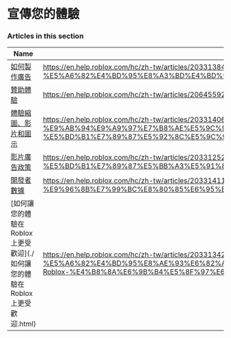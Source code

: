 # 宣傳您的體驗  
### Articles in this section
Name|URL
-|-
[如何製作廣告](./如何製作廣告.html) |https://en.help.roblox.com/hc/zh-tw/articles/203313840-%E5%A6%82%E4%BD%95%E8%A3%BD%E4%BD%9C%E5%BB%A3%E5%91%8A
[贊助體驗](./贊助體驗.html) |https://en.help.roblox.com/hc/zh-tw/articles/206455923-%E8%B4%8A%E5%8A%A9%E9%AB%94%E9%A9%97
[體驗縮圖、影片和圖示](./體驗縮圖、影片和圖示.html) |https://en.help.roblox.com/hc/zh-tw/articles/203314060-%E9%AB%94%E9%A9%97%E7%B8%AE%E5%9C%96-%E5%BD%B1%E7%89%87%E5%92%8C%E5%9C%96%E7%A4%BA
[影片廣告政策](./影片廣告政策.html) |https://en.help.roblox.com/hc/zh-tw/articles/203312520-%E5%BD%B1%E7%89%87%E5%BB%A3%E5%91%8A%E6%94%BF%E7%AD%96
[開發者數據](./開發者數據.html) |https://en.help.roblox.com/hc/zh-tw/articles/203314110-%E9%96%8B%E7%99%BC%E8%80%85%E6%95%B8%E6%93%9A
[如何讓您的體驗在 Roblox 上更受歡迎](./如何讓您的體驗在 Roblox 上更受歡迎.html) |https://en.help.roblox.com/hc/zh-tw/articles/203313420-%E5%A6%82%E4%BD%95%E8%AE%93%E6%82%A8%E7%9A%84%E9%AB%94%E9%A9%97%E5%9C%A8-Roblox-%E4%B8%8A%E6%9B%B4%E5%8F%97%E6%AD%A1%E8%BF%8E